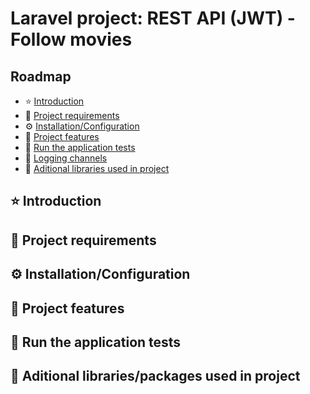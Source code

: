 # Laravel project: REST API (JWT) - Follow movies

## Roadmap 
* :star: [Introduction](#star-introduction)
* :dart: [Project requirements](#dart-laravel-project-requirements)
* :gear: [Installation/Configuration](#gear-installationconfiguration)
* :rocket: [Project features](#rocket-project-features)
* :speech_balloon: [Run the application tests](#speech_balloon-run-the-application-tests)
* :bookmark: [Logging channels](#bookmark-logging-channels)
* :electric_plug: [Aditional libraries used in project](#electric_plug-aditional-librariespackages-used-in-project)


## :star: Introduction

## :dart: Project requirements

## :gear:  Installation/Configuration

## :rocket: Project features

## :speech_balloon: Run the application tests

## :electric_plug: Aditional libraries/packages used in project
